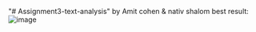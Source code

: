 "# Assignment3-text-analysis" 
by Amit cohen & nativ shalom
best result:
![image](https://github.com/AmiTC00/Assignment3-text-analysis/assets/129366108/4123dfb2-f1cb-4bbd-97fb-3a09f63cc478)


